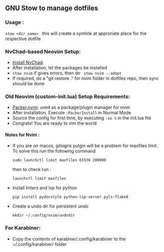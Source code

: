 ## GNU Stow to manage dotfiles ###

### Usage :

```stow <dir_name> ```
this will create a symlink at approriate place for the respective dotfile

### NvChad-based Neovim Setup:

- [Install NvChad](https://nvchad.com/docs/quickstart/install): 
- After installation, let the packages be installed
- ``` stow nvim ``` if gives errors, then do ``` stow nvim --adopt```
- If required, do a "git restore ." for nvim folder in dotfiles repo, then sync should be done


### Old Neovim (custom-init.lua) Setup Requirements:
- [Packer.nvim](https://github.com/wbthomason/packer.nvim): used as a package/plugin manager for nvim
- After installation, Execute `:PackerInstall` in Normal Mode
- Source the config for first time, by executing `:so %` in the init.lua file
- Congrats! You are ready to vim the world

#### Notes for Nvim : 

- If you are on macos, gitsigns pulgin will be a problem for maxfiles limit. To solve this run the following command

      sudo launchctl limit maxfiles 65536 200000

    then to check run : 

      launchctl limit maxfiles

- Install linters and lsp for python

    ```pip install pydocstyle python-lsp-server pyls-flake8```

- Create a undo dir for persistent undo 

    ```mkdir ~/.config/nvim/undodir```

### For Karabiner:

- Copy the contents of karabiner/.config/karabiner to the ~/.config/karabiner/ folder
